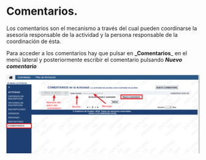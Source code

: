 # Comentarios.

Los comentarios son el mecanismo a través del cual pueden coordinarse la asesoría responsable de la actividad y la persona responsable de la coordinación de ésta.

Para acceder a los comentarios hay que pulsar en **_Comentarios**_ en el menú lateral y posteriormente escribir el comentario pulsando _**Nuevo comentario**_

![](https://raw.githubusercontent.com/catedu/manualdoceo/master/assets/seleccion-733.png)

